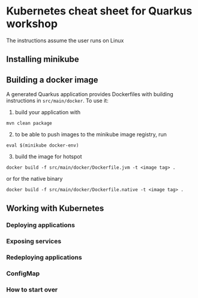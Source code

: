 # Kubernetes cheat sheet for Quarkus workshop
The instructions assume the user runs on Linux

## Installing minikube

## Building a docker image
A generated Quarkus application provides Dockerfiles with building instructions in `src/main/docker`.
To use it:
1. build your application with 
```
mvn clean package
```
2. to be able to push images to the minikube image registry, run
```
eval $(minikube docker-env)
``` 
3. build the image for hotspot
```
docker build -f src/main/docker/Dockerfile.jvm -t <image tag> .
```
or for the native binary
```
docker build -f src/main/docker/Dockerfile.native -t <image tag> .
```

## Working with Kubernetes

### Deploying applications

### Exposing services

### Redeploying applications

### ConfigMap

### How to start over
